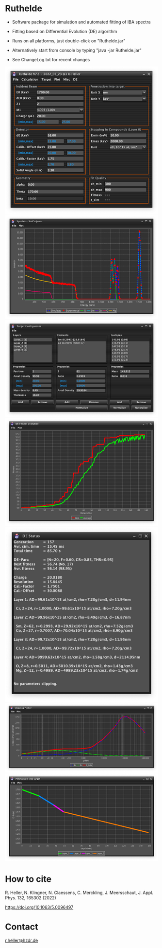# Ruthelde

- Software package for simulation and automated fitting of IBA spectra
- Fitting based on Differential Evolution (DE) algorithm

- Runs on all platforms, just double-click on "Ruthelde.jar"
- Alternatively start from console by typing "java -jar Ruthelde.jar"
- See ChangeLog.txt for recent changes

![Main](/pics/Ruthelde_Main.png?raw=true "Optional Title")
![Spectrum](/pics/Ruthelde_Spectrum.png?raw=true "Optional Title")
![Target](/pics/Ruthelde_Target.png?raw=true "Optional Title")
![Fitness](/pics/Ruthelde_Fitness.png?raw=true "Optional Title")
![Status](/pics/Ruthelde_Status.png?raw=true "Optional Title")
![Stopping](/pics/Ruthelde_Stopping.png?raw=true "Optional Title")
![Penetration](/pics/Ruthelde_Penetration.png?raw=true "Optional Title")


# How to cite

R. Heller, N. Klingner, N. Claessens, C. Merckling, J. Meersschaut, J. Appl. Phys. 132, 165302 (2022) 

https://doi.org/10.1063/5.0096497

# Contact

r.heller@hzdr.de



